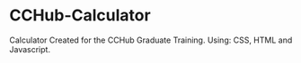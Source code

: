 # CCHub-Calculator
Calculator Created for the CCHub Graduate Training. Using: CSS, HTML and Javascript.
